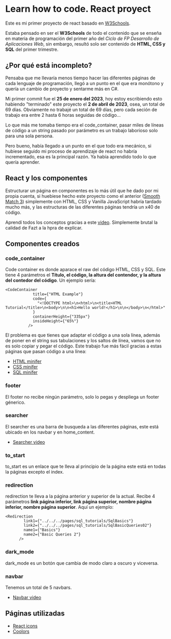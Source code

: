 # Learn how to code. React proyect
Este es mi primer proyecto de react basado en [W3Schools](https://www.w3schools.com/default.asp).

Estaba pensado en ser el **W3Schools** de todo el contenido que se enseña en materia de programación del primer año del *Ciclo de FP Desarrollo de Aplicaciones Web*, sin embargo, resultó solo ser contenido de **HTML, CSS y SQL** del primer trimestre.

## ¿Por qué está incompleto?
Pensaba que me llevaría menos tiempo hacer las diferentes páginas de cada lenguaje de programación, llegó a un punto en el que era monótono y quería un cambio de proyecto y sentarme más en C#.

Mi primer commit fue el **25 de enero del 2023**, hoy estoy escribiendo esto habiendo "terminado" este proyecto el **2 de abril de 2023**, osea, un total de 69 días. Obviamente no trabajé un total de 69 días, pero cada seción de trabajo era entre 2 hasta 6 horas seguidas de código...

Lo que más me tomaba tiempo era el code_container, pasar miles de líneas de código a un string pasado por parámetro es un trabajo laborioso solo para una sola persona.

Pero bueno, había llegado a un punto en el que todo era mecánico, si hubiese seguido mi proceso de aprendizaje de react no habría incrementado, esa es la principal razón. Ya había aprendido todo lo que quería aprender.

## React y los componentes
Estructurar un página en componentes es lo más útil que he dado por mi propia cuenta, si huebiese hecho este proyecto como el anterior ([Smooth Match 3](https://github.com/RafaGomezGuillen/match_3)) simplemente con HTML, CSS y Vanilla JavaScript habría tardado mucho más, y las estructuras de las diferentes páginas tendría un x40 de código.

Aprendí todos los conceptos gracias a este [video](https://www.youtube.com/watch?v=rLoWMU4L_qE&list=WL&index=1&ab_channel=Fazt). Simplemente brutal la calidad de Fazt a la hpra de explicar.

## Componentes creados
### code_container
Code container es donde aparace el raw del código HTML, CSS y SQL. Este tiene 4 parámetros el **Título, el código, la altura del contendor, y la altura del contedor del código**. Un ejemplo sería:
```
<CodeContainer
            title={"HTML Example"}
            code={
              "<!DOCTYPE html>\n<html>\n<title>HTML Tutorial</title>\n<body>\n\n<h1>Hello world!</h1>\n\n</body>\n</html>"
            }
            containerHeight={"335px"}
            insideHeight={"65%"}
          />
```
El problema es que tienes que adaptar el código a una sola línea, además de poner en el string sus tabulaciones y los saltos de línea, vamos que no es solo copiar y pegar el código. Este trabajo fue más fácil gracias a estas páginas que pasan código a una línea:
- [HTML minifer](https://codebeautify.org/html-formatter-beautifier)
- [CSS minifer](https://codebeautify.org/css-beautify-minify)
- [SQL minifer](https://codebeautify.org/sql-minifier)
### footer
El footer no recibe ningún parámetro, solo lo pegas y despliega un footer génerico.
### searcher
El searcher es una barra de busqueda a las diferentes páginas, este está ubicado en los navbar y en home_content. 
- [Searcher video](https://www.youtube.com/watch?v=Jd7s7egjt30&list=WL&index=2&t=544s&ab_channel=ReactwithMasoud)
### to_start
to_start es un enlace que te lleva al principio de la página este está en todas la páginas excepto el index.
### redirection
redirection te lleva a la página anterior y superior de la actual. Recibe 4 parámetros **link página inferior, link página superior, nombre página inferior, nombre página superior**. Aquí un ejemplo:
```
<Redirection
        link1={"../../../pages/sql_tutorials/SqlBasics"}
        link2={"../../../pages/sql_tutorials/SqlBasicQueries02"}
        name1={"Basics"}
        name2={"Basic Queries 2"}
      />
```
### dark_mode 
dark_mode es un botón que cambia de modo claro a oscuro y viceversa.
### navbar
Tenemos un total de 5 navbars.
- [Navbar video](https://www.youtube.com/watch?v=ZWJa0K7KQ6c&list=WL&index=3&ab_channel=ReactwithMasoud)

## Páginas utilizadas
- [React icons](https://react-icons.github.io/react-icons/)
- [Coolors](https://coolors.co/)
